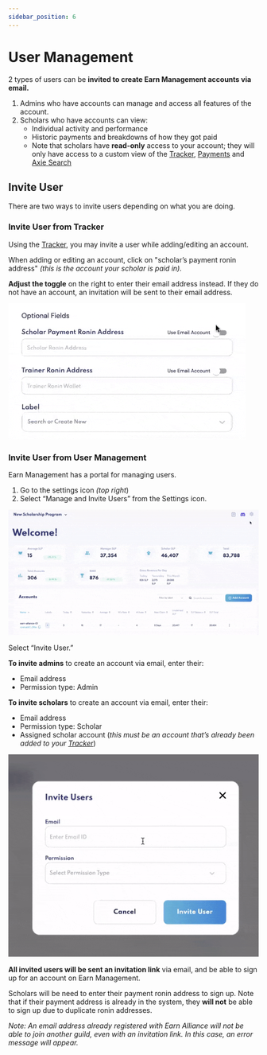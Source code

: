 ```yaml
---
sidebar_position: 6
---
```


# User Management

2 types of users can be **invited to create Earn Management accounts via email.**

1. Admins who have accounts can manage and access all features of the account.
2. Scholars who have accounts can view:
   * Individual activity and performance 
   * Historic payments and breakdowns of how they got paid
   * Note that scholars have **read-only** access to your account; they will only have access to a custom view of the [Tracker](tracker.md), [Payments](payments.md) and [Axie Search](axie-search.md) 


## Invite User
There are two ways to invite users depending on what you are doing.

### Invite User from Tracker

Using the [Tracker](tracker.md), you may invite a user while adding/editing an account.

When adding or editing an account, click on "scholar’s payment ronin address" _(this is the account your scholar is paid in)._

**Adjust the toggle** on the right to enter their email address instead. If they do not have an account, an invitation will be sent to their email address.

![use scholar email](01_Tracker_Use_Scholar_Email.gif)

### Invite User from User Management

Earn Management has a portal for managing users.

1. Go to the settings icon _(top right_)
2. Select “Manage and Invite Users” from the Settings icon.

![invite user](06_InviteUser_Select_from_Settings.gif)

Select “Invite User.”

**To invite admins** to create an account via email, enter their:

* Email address
* Permission type: Admin 

**To invite scholars** to create an account via email, enter their:

* Email address
* Permission type: Scholar
* Assigned scholar account (_this must be an account that’s already been added to your [Tracker](tracker.md)_)
  
![invite scholar](06_InviteUser_Scholar.gif)

**All invited users will be sent an invitation link** via email, and be able to sign up for an account on Earn Management.

Scholars will be need to enter their payment ronin address to sign up. Note that if their payment address is already in the system, they **will not** be able to sign up due to duplicate ronin addresses.

_Note: An email address already registered with Earn Alliance will not be able to join another guild, even with an invitation link. In this case, an error message will appear._   

